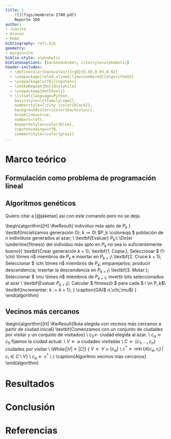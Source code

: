 ```yaml
---
title: |
	![](figs/membrete-ITAM.pdf)
	Reporte IDO
author:
- Juanito
- Alonso
- Rebe
bibliography: refs.bib
geometry:
- margin=2cm
biblio-style: alphabetic
biblatexoptions: [backend=biber, citestyle=alphabetic]
header-includes:
  - \definecolor{backcolour}{rgb}{0.95,0.95,0.92}
  - \usepackage[ruled,vlined,linesnumbered]{algorithm2e}
  - \usepackage[utf8]{inputenc}
  - \SetKwRepeat{Do}{do}{while}
  - \usepackage{mathtools}
  - \lstset{language=Python,
	basicstyle=\ttfamily\small,
	numberstyle={\tiny \color{black}},
	backgroundcolor=\color{backcolour},
	breaklines=true,
	numbers=left,
	keywordstyle=\color{blue},
	inputencoding=utf8,
	commentstyle=\color{gray}}
...
```


# Marco teórico

## Formulación como problema de programación lineal

## Algoritmos genéticos

Quiero citar a [@jaketae] asi con este comando pero no se deja.

\begin{algorithm}[H]
\KwResult{ individuo más apto de $P_k$ }
\textbf{Inicializamos generación $0$}\;
$k \coloneqq 0$\\
$P_k \coloneqq $ población de $n$ individuos generados al azar; \\
\textbf{Evaluar} $P_k:$\\
\Do{el \underline{fitness} del individuo más apto en $P_k$ no sea lo suficientemente bueno}{
	 \textbf{Crear generación $k+1$}\;
	 \textbf{1. Copia:}\;
	 Seleccionar $ (1-\chi) \times  n$ miembros de $P_k$ e insertar en
	 $P_{k+1}$\\
	 \textbf{2. Cruce $k+1$}\;
	 Seleccionar $ \chi \times  n$ miembros de $P_k$; emparejarlos;
	 producir descendencia; insertar la descendencia en $P_{k+1}$\\
	 \textbf{3. Mutar:}\;
	 Seleccionar $ \mu \times  n$ miembros de $P_{k+1}$; invertir bits
	 seleccionados al azar \\
	 \textbf{Evaluar $P_{k+1}$}\;
	 Calcular $ fitness(i) $ para cada $ i \in P_k$\\
	 \textbf{Incrementar: $k :=k+1$}\;
}
\caption{GA($ n,\chi,\mu$) }
\end{algorithm}

## Vecinos más cercanos

\begin{algorithm}[H]
\KwResult{Ruta elegida con vecinos más cercanos a partir de ciudad inicial}
\textbf{Comenzamos con un conjunto de ciudades por visitar y un conjunto de visitados} \\
$c_0 \leftarrow$ ciudad elegida al azar. \\
$c_a \leftarrow c_0$ fijamos la ciudad actual. \\
$V \leftarrow \varnothing$ ciudades visitadas \\
$C \leftarrow \{ c_1, \ldots, c_n \}$ ciudades por visitar \\
\While{$|V| \neq |C|$}
{
	$V \leftarrow V \cup \{c_a \}$ \\
	$c^{*} \leftarrow \min\{d(c_a, c_i) \, | \, c_i \in C \setminus V \}$ \\
	$c_a \leftarrow c^{*}$ \\
}
\caption{Algoritmo vecinos más cercanos}
\end{algorithm}

# Resultados

# Conclusión

# Referencias
